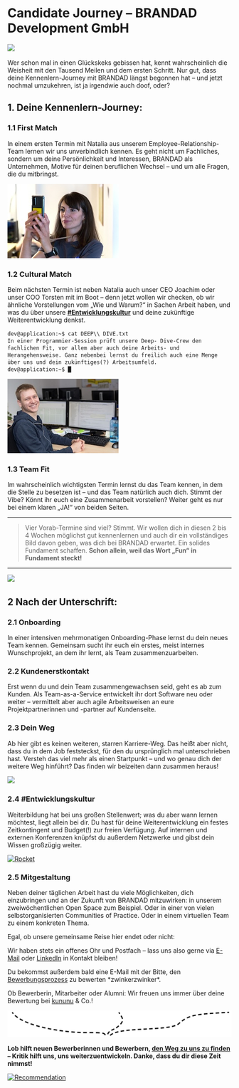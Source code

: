 # Candidate Journey – BRANDAD Development GmbH

 ![](https://brandad.dev/templates/yootheme/cache/b4/header-candidate-journey-brandad-b4bb2abe.jpeg)

Wer schon mal in einen Glückskeks gebissen hat, kennt wahrscheinlich die Weisheit mit den Tausend Meilen und dem ersten Schritt. Nur gut, dass deine Kennenlern-Journey mit BRANDAD längst begonnen hat – und jetzt nochmal umzukehren, ist ja irgendwie auch doof, oder?

## 1. Deine Kennenlern-Journey:

### 1.1 First Match

In einem ersten Termin mit Natalia aus unserem Employee-Relationship-Team lernen wir uns unverbindlich kennen. Es geht nicht um Fachliches, sondern um deine Persönlichkeit und Interessen, BRANDAD als Unternehmen, Motive für deinen beruflichen Wechsel – und um alle Fragen, die du mitbringst.

[![Natalia](../assets/natalia-thumb.jpg)](../assets/natalia.jpg)

### 1.2 Cultural Match

Beim nächsten Termin ist neben Natalia auch unser CEO Joachim oder unser COO Torsten mit im Boot – denn jetzt wollen wir checken, ob wir ähnliche Vorstellungen vom „Wie und Warum?“ in Sachen Arbeit haben, und was du über unsere **[#Entwicklungskultur](https://brandad.dev/deine-candidate-journey-bei-uns#entwicklungskultur)** und deine zukünftige Weiterentwicklung denkst.

```
dev@application:~$ cat DEEP\\ DIVE.txt
In einer Programmier-Session prüft unsere Deep- Dive-Crew den fachlichen Fit, vor allem aber auch deine Arbeits- und Herangehensweise. Ganz nebenbei lernst du freilich auch eine Menge über uns und dein zukünftiges(?) Arbeitsumfeld.  
dev@application:~$ █
```

[![Developer](../assets/developer-thumb.jpg)](../assets/developer.jpg)

### 1.3 Team Fit

Im wahrscheinlich wichtigsten Termin lernst du das Team kennen, in dem die Stelle zu besetzen ist – und das Team natürlich auch dich. Stimmt der Vibe? Könnt ihr euch eine Zusammenarbeit vorstellen? Weiter geht es nur bei einem klaren „JA!“ von beiden Seiten.

---

> Vier Vorab-Termine sind viel? Stimmt. Wir wollen dich in diesen 2 bis 4 Wochen möglichst gut kennenlernen und auch dir ein vollständiges Bild davon geben, was dich bei BRANDAD erwartet. Ein solides Fundament schaffen. **Schon allein, weil das Wort „Fun“ in Fundament steckt!**

---

 ![](https://brandad.dev/templates/yootheme/cache/20/team-20448826.png)

## 2 Nach der Unterschrift:

### 2.1 Onboarding

In einer intensiven mehrmonatigen Onboarding-Phase lernst du dein neues Team kennen. Gemeinsam sucht ihr euch ein erstes, meist internes Wunschprojekt, an dem ihr lernt, als Team zusammenzuarbeiten.

### 2.2 Kundenerstkontakt

Erst wenn du und dein Team zusammengewachsen seid, geht es ab zum Kunden. Als Team-as-a-Service entwickelt ihr dort Software neu oder weiter – vermittelt aber auch agile Arbeitsweisen an eure Projektpartnerinnen und -partner auf Kundenseite.

### 2.3 Dein Weg

Ab hier gibt es keinen weiteren, starren Karriere-Weg. Das heißt aber nicht, dass du in dem Job feststeckst, für den du ursprünglich mal unterschrieben hast. Versteh das viel mehr als einen Startpunkt – und wo genau dich der weitere Weg hinführt? Das finden wir beizeiten dann zusammen heraus!

 ![](https://brandad.dev/templates/yootheme/cache/46/rakete-461fe42b.png)

### 2.4 #Entwicklungskultur

Weiterbildung hat bei uns großen Stellenwert; was du aber wann lernen möchtest, liegt allein bei dir. Du hast für deine Weiterentwicklung ein festes Zeitkontingent und Budget(!) zur freien Verfügung. Auf internen und externen Konferenzen knüpfst du außerdem Netzwerke und gibst dein Wissen großzügig weiter.

[![Rocket](../assets/rocket-thumb.jpg)](../assets/rocket.jpg)

### 2.5 Mitgestaltung

Neben deiner täglichen Arbeit hast du viele Möglichkeiten, dich einzubringen und an der Zukunft von BRANDAD mitzuwirken: in unserem zweiwöchentlichen Open Space zum Beispiel. Oder in einer von vielen selbstorganisierten Communities of Practice. Oder in einem virtuellen Team zu einem konkreten Thema.

Egal, ob unsere gemeinsame Reise hier endet oder nicht:

Wir haben stets ein offenes Ohr und Postfach – lass uns also gerne via [E-Mail](https://short.bas.ag/mailjobs) oder [LinkedIn](https://short.bas.ag/linkedin) in Kontakt bleiben!

Du bekommst außerdem bald eine E-Mail mit der Bitte, den [Bewerbungsprozess](https://brandad.dev/jobs) zu bewerten \*zwinkerzwinker\*.

Ob Bewerberin, Mitarbeiter oder Alumni: Wir freuen uns immer über deine Bewertung bei [kununu](https://short.bas.ag/kununu) & Co.!

 ![Choose your path!](../assets/twigs.png)

**Lob hilft neuen Bewerberinnen und Bewerbern, [den Weg zu uns zu finden](https://short.bas.ag/kununu) – Kritik hilft uns, uns weiterzuentwickeln. Danke, dass du dir diese Zeit nimmst!**

[![Recommendation](../assets/recommendation-thumb.jpg)](../assets/recommendation.jpg)

